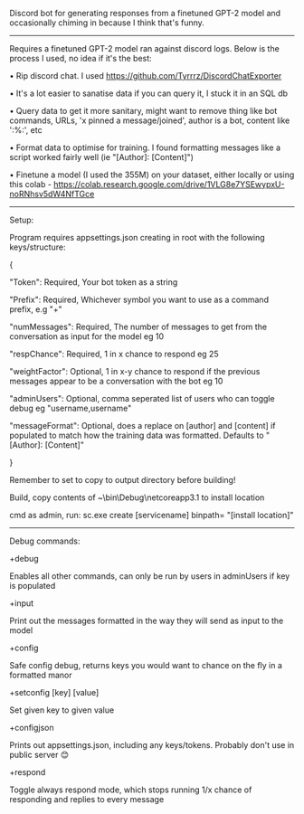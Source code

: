 ﻿Discord bot for generating responses from a finetuned GPT-2 model and occasionally chiming in because I think that's funny.

------------------------------------------------------------------------

Requires a finetuned GPT-2 model ran against discord logs. Below is the process I used, no idea if it's the best:

• Rip discord chat. I used https://github.com/Tyrrrz/DiscordChatExporter

• It's a lot easier to sanatise data if you can query it, I stuck it in an SQL db

• Query data to get it more sanitary, might want to remove thing like bot commands, URLs, 'x pinned a message/joined', author is a bot, content like ':%:', etc

• Format data to optimise for training. I found formatting messages like a script worked fairly well (ie "[Author]: [Content]") 

• Finetune a model (I used the 355M) on your dataset, either locally or using this colab - https://colab.research.google.com/drive/1VLG8e7YSEwypxU-noRNhsv5dW4NfTGce

------------------------------------------------------------------------

Setup:

Program requires appsettings.json creating in root with the following keys/structure:

{

  "Token": Required, Your bot token as a string

  "Prefix": Required, Whichever symbol you want to use as a command prefix, e.g "+"

  "numMessages": Required, The number of messages to get from the conversation as input for the model eg 10

  "respChance": Required, 1 in x chance to respond eg 25

  "weightFactor": Optional, 1 in x-y chance to respond if the previous messages appear to be a conversation with the bot eg 10

  "adminUsers": Optional, comma seperated list of users who can toggle debug eg "username,username"

  "messageFormat": Optional, does a replace on [author] and [content] if populated to match how the training data was formatted. Defaults to "[Author]: [Content]"

}

Remember to set to copy to output directory before building!

Build, copy contents of ~\bin\Debug\netcoreapp3.1 to install location

cmd as admin, run:
sc.exe create [servicename] binpath= "[install location]"

------------------------------------------------------------------------

Debug commands:

+debug

Enables all other commands, can only be run by users in adminUsers if key is populated

+input

Print out the messages formatted in the way they will send as input to the model

+config

Safe config debug, returns keys you would want to chance on the fly in a formatted manor

+setconfig [key] [value]

Set given key to given value

+configjson

Prints out appsettings.json, including any keys/tokens. Probably don't use in public server 😊

+respond

Toggle always respond mode, which stops running 1/x chance of responding and replies to every message
